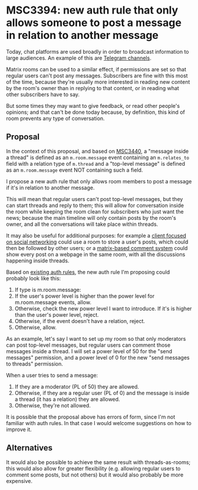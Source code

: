 # MSC3394: new auth rule that only allows someone to post a message in relation to another message

Today, chat platforms are used broadly in order to broadcast information to large audiences.
An example of this are [Telegram channels](https://telegram.org/tour/channels/).

Matrix rooms can be used to a similar effect, if permissions are set so that regular
users can't post any messages. Subscribers are fine with this most of the time, because
they're usually more interested in reading new content by the room's owner than in
replying to that content, or in reading what other subscribers have to say.

But some times they may want to give feedback, or read other people's opinions; and that
can't be done today because, by definition, this kind of room prevents any type of conversation.

## Proposal

In the context of this proposal, and based on [MSC3440](https://github.com/matrix-org/matrix-doc/pull/3440),
a "message inside a thread" is defined as an `m.room.message` event containing an `m.relates_to` field
with a relation type of `m.thread` and a "top-level message" is defined as an `m.room.message` event
NOT containing such a field.

I propose a new auth rule that only allows room members to post a message if it's
in relation to another message.

This will mean that regular users can't post top-level messages, but they can start threads
and reply to them; this will allow for conversation inside the room while keeping the room
clean for subscribers who just want the news; because the main timeline will only contain
posts by the room's owner, and all the conversations will take place within threads.

It may also be useful for additional purposes: for example a [client focused on social networking](https://matrix.org/blog/2020/12/18/introducing-cerulean) could use a room
to store a user's posts, which could then be followed by other users; or a [matrix-based comment system](https://cactus.chat/) could show
every post on a webpage in the same room, with all the discussions happening inside threads.

Based on [existing auth rules](https://spec.matrix.org/latest/rooms/v7/#authorization-rules), the new auth rule I'm proposing
could probably look like this:

1. If type is m.room.message:
  1. If the user's power level is higher than the power level for m.room.message events, allow.
  2. Otherwise, check the new power level I want to introduce. If it's is higher than the user's power level, reject.
  3. Otherwise, if the event doesn't have a relation, reject.
  4. Otherwise, allow.

As an example, let's say I want to set up my room so that only moderators can post top-level messages,
but regular users can comment those messages inside a thread. I will set a power level of 50 for the
"send messages" permission, and a power level of 0 for the new "send messages to threads" permission.

When a user tries to send a message:

1. If they are a moderator (PL of 50) they are allowed.
2. Otherwise, if they are a regular user (PL of 0) and the message is inside a thread (it has a relation) they are allowed.
3. Otherwise, they're not allowed.

It is possible that the proposal above has errors of form, since I'm not familiar with auth rules. In that
case I would welcome suggestions on how to improve it.

## Alternatives

It would also be possible to achieve the same result with threads-as-rooms; this would
also allow for greater flexibility (e.g. allowing regular users to comment some posts,
but not others) but it would also probably be more expensive.
